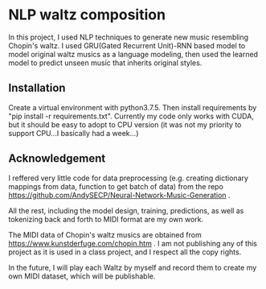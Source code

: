 # NLP waltz composition
In this project, I used NLP techniques to generate new music resembling Chopin's waltz. 
I used GRU(Gated Recurrent Unit)-RNN based model to model original waltz musics as a language modeling,
then used the learned model to predict unseen music that inherits original styles.

## Installation
Create a virtual environment with python3.7.5. Then install requirements by "pip install -r requirements.txt".
Currently my code only works with CUDA, but it should be easy to adopt to CPU version (it was not my priority to support CPU...I basically had a week...)

## Acknowledgement
I reffered very little code for data preprocessing (e.g. creating dictionary mappings from data, function to get batch of data) from the repo https://github.com/AndySECP/Neural-Network-Music-Generation .

All the rest, including the model design, training, predictions, as well as tokenizing back and forth to MIDI format are my own work. 

The MIDI data of Chopin's waltz musics are obtained from https://www.kunstderfuge.com/chopin.htm . I am not publishing any of this project as it 
is used in a class project, and I respect all the copy rights.

In the future, I will play each Waltz by myself and record them to create my own MIDI dataset, which will be publishable.
